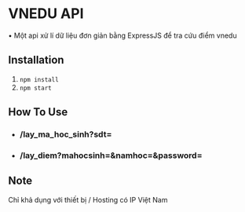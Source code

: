# VNEDU API
 • Một api xử lí dữ liệu đơn giản bằng ExpressJS để tra cứu điểm vnedu

## Installation
1. `npm install`
2. `npm start`
## How To Use
- ### /lay_ma_hoc_sinh?sdt=
- ### /lay_diem?mahocsinh=&namhoc=&password=
## Note
Chỉ khả dụng với thiết bị / Hosting có IP Việt Nam